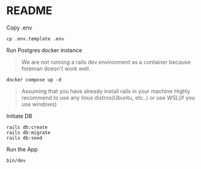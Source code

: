 # README

Copy .env

```
cp .env.template .env
```

Run Postgres docker instance

> We are not running a rails dev environment as a container because foreman doesn't work well.

```
docker compose up -d
```

> Assuming that you have already install rails in your machine
> Highly recommend to use any linux distros(Ubuntu, etc..) or use WSL(if you use windows)

Initiate DB

```
rails db:create
rails db:migrate
rails db:seed
```

Run the App

```
bin/dev
```
